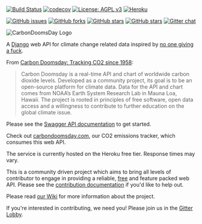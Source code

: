 [![Build Status](https://travis-ci.org/giving-a-fuck-about-climate-change/carbondoomsday.svg?branch=master)](https://travis-ci.org/giving-a-fuck-about-climate-change/carbondoomsday)
[![codecov](https://codecov.io/gh/giving-a-fuck-about-climate-change/carbondoomsday/branch/master/graph/badge.svg)](https://codecov.io/gh/giving-a-fuck-about-climate-change/carbondoomsday)
[![License: AGPL v3](https://img.shields.io/badge/License-AGPL%20v3-blue.svg)](http://www.gnu.org/licenses/agpl-3.0)
[![Heroku](https://img.shields.io/badge/Heroku-Deployed-brightgreen.svg)](http://carbondoomsday.herokuapp.com/)

[![GitHub issues](https://img.shields.io/github/issues/giving-a-fuck-about-climate-change/carbondoomsday.svg)](https://github.com/giving-a-fuck-about-climate-change/carbondoomsday/issues)
[![GitHub forks](https://img.shields.io/github/forks/giving-a-fuck-about-climate-change/carbondoomsday.svg)](https://github.com/giving-a-fuck-about-climate-change/carbondoomsday/network)
[![GitHub stars](https://img.shields.io/github/stars/giving-a-fuck-about-climate-change/carbondoomsday.svg)](https://github.com/giving-a-fuck-about-climate-change/carbondoomsday/stargazers)
[![GitHub stars](https://img.shields.io/github/watchers/giving-a-fuck-about-climate-change/carbondoomsday.svg)](https://github.com/giving-a-fuck-about-climate-change/carbondoomsday/watchers)
[![Gitter chat](https://badges.gitter.im/giving-a-fuck-about-climate-change/gitter.png)](https://gitter.im/giving-a-fuck-about-climate-change/Lobby)

![CarbonDoomsDay Logo](https://i.imgur.com/jfj3CMs.png)

A [Django] web API for climate change related data inspired by [no one giving a fuck].

[Django]: https://www.djangoproject.com/
[no one giving a fuck]: http://titojankowski.com/no-one-gives-a-fck-about-climate-change/

From [Carbon Doomsday: Tracking CO2 since 1958]:

[Carbon Doomsday: Tracking CO2 since 1958]: http://datadrivenjournalism.net/featured_projects/carbon_doomsday_tracking_co2_since_1958

> Carbon Doomsday is a real-time API and chart of worldwide carbon dioxide
> levels. Developed as a community project, its goal is to be an open-source
> platform for climate data. Data for the API and chart comes from NOAA’s Earth
> System Research Lab in Mauna Loa, Hawaii. The project is rooted in principles
> of free software, open data access and a willingness to contribute to further
> education on the global climate issue.

Please see the [Swagger API documentation] to get started.

Check out [carbondoomsday.com], our CO2 emissions tracker, which consumes this web API.

[carbondoomsday.com]: http://carbondoomsday.com/

The service is currently hosted on the Heroku free tier. Response times may vary.

[Swagger API documentation]: http://api.carbondoomsday.com/

This is a community driven project which aims to bring all levels of
contributor to engage in providing a reliable, [free] and feature packed web
API. Please see the [contribution documentation] if you'd like to help out.

[free]: https://fsfe.org/about/basics/freesoftware.en.html
[contribution documentation]: https://github.com/giving-a-fuck-about-climate-change/carbondoomsday/blob/master/CONTRIBUTING.md

Please read [our Wiki] for more information about the project.

[our Wiki]: https://github.com/giving-a-fuck-about-climate-change/carbondoomsday/wiki

If you're interested in contributing, we need you! Please join us in the [Gitter Lobby].

[Gitter Lobby]: https://gitter.im/giving-a-fuck-about-climate-change/Lobby
